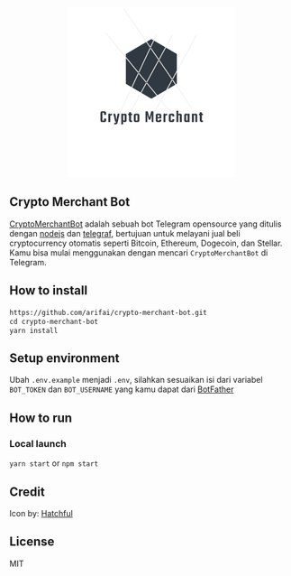 <center>
    <img src="/img/logo_transparent.png" width="300px">
</center>

## Crypto Merchant Bot

[CryptoMerchantBot](http://t.me/CryptoMerchantBot) adalah sebuah bot Telegram opensource yang ditulis dengan [nodejs](https://nodejs.org/en/) dan [telegraf](https://telegraf.js.org/#/), bertujuan untuk melayani jual beli cryptocurrency otomatis seperti Bitcoin, Ethereum, Dogecoin, dan Stellar. Kamu bisa mulai menggunakan dengan mencari `CryptoMerchantBot` di Telegram.

## How to install

```
https://github.com/arifai/crypto-merchant-bot.git
cd crypto-merchant-bot
yarn install
```

## Setup environment

Ubah `.env.example` menjadi `.env`, silahkan sesuaikan isi dari variabel `BOT_TOKEN` dan `BOT_USERNAME` yang kamu dapat dari [BotFather](https://t.me/BotFather)

## How to run

### Local launch

`yarn start` or `npm start`

## Credit

Icon by: [Hatchful](https://hatchful.shopify.com/)

## License 

MIT